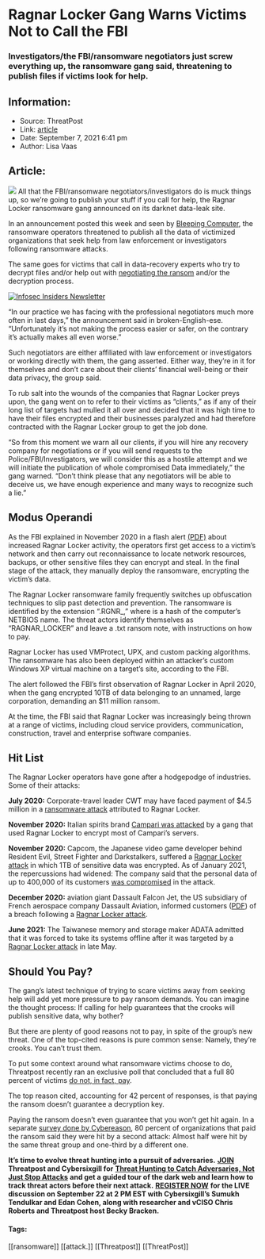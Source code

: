 # Ragnar Locker Gang Warns Victims Not to Call the FBI
### Investigators/the FBI/ransomware negotiators just screw everything up, the ransomware gang said, threatening to publish files if victims look for help. 

## Information:
+ Source: ThreatPost
+ Link: [article](https://kasperskycontenthub.com/threatpost-global/?p=169266)
+ Date: September 7, 2021  6:41 pm
+ Author: Lisa Vaas


## Article:
![](https://media.threatpost.com/wp-content/uploads/sites/103/2021/09/07173733/shush-scaled-e1631050678543.jpeg)
All that the FBI/ransomware negotiators/investigators do is muck things up, so we’re going to publish your stuff if you call for help, the Ragnar Locker ransomware gang announced on its darknet data-leak site.


In an announcement posted this week and seen by [Bleeping Computer](https://www.bleepingcomputer.com/news/security/ransomware-gang-threatens-to-leak-data-if-victim-contacts-fbi-police/), the ransomware operators threatened to publish all the data of victimized organizations that seek help from law enforcement or investigators following ransomware attacks.


The same goes for victims that call in data-recovery experts who try to decrypt files and/or help out with [negotiating the ransom](https://threatpost.com/whats-next-revil-victims/167926/) and/or the decryption process.


[![Infosec Insiders Newsletter](https://media.threatpost.com/wp-content/uploads/sites/103/2021/07/10165815/infosec_insiders_in_article_promo.png)](https://threatpost.com/infosec-insider-subscription-page/?utm_source=ART&utm_medium=ART&utm_campaign=InfosecInsiders_Newsletter_Promo/)


“In our practice we has facing with the professional negotiators much more often in last days,” the announcement said in broken-English-ese. “Unfortunately it’s not making the process easier or safer, on the contrary it’s actually makes all even worse.”


Such negotiators are either affiliated with law enforcement or investigators or working directly with them, the gang asserted. Either way, they’re in it for themselves and don’t care about their clients’ financial well-being or their data privacy, the group said.


To rub salt into the wounds of the companies that Ragnar Locker preys upon, the gang went on to refer to their victims as “clients,” as if any of their long list of targets had mulled it all over and decided that it was high time to have their files encrypted and their businesses paralyzed and had therefore contracted with the Ragnar Locker group to get the job done.


“So from this moment we warn all our clients, if you will hire any recovery company for negotiations or if you will send requests to the Police/FBI/Investigators, we will consider this as a hostile attempt and we will initiate the publication of whole compromised Data immediately,” the gang warned. “Don’t think please that any negotiators will be able to deceive us, we have enough experience and many ways to recognize such a lie.”


Modus Operandi
--------------


As the FBI explained in November 2020 in a flash alert [(PDF)](https://www.waterisac.org/system/files/articles/FLASH-MU-000140-MW.pdf) about increased Ragnar Locker activity, the operators first get access to a victim’s network and then carry out reconnaissance to locate network resources, backups, or other sensitive files they can encrypt and steal. In the final stage of the attack, they manually deploy the ransomware, encrypting the victim’s data.


The Ragnar Locker ransomware family frequently switches up obfuscation techniques to slip past detection and prevention. The ransomware is identified by the extension “.RGNR\_<ID>,” where <ID> is a hash of the computer’s NETBIOS name. The threat actors identify themselves as “RAGNAR\_LOCKER” and leave a .txt ransom note, with instructions on how to pay.


Ragnar Locker has used VMProtect, UPX, and custom packing algorithms. The ransomware has also been deployed within an attacker’s custom Windows XP virtual machine on a target’s site, according to the FBI.


The alert followed the FBI’s first observation of Ragnar Locker in April 2020, when the gang encrypted 10TB of data belonging to an unnamed, large corporation, demanding an $11 million ransom.


At the time, the FBI said that Ragnar Locker was increasingly being thrown at a range of victims, including cloud service providers, communication, construction, travel and enterprise software companies.


Hit List
--------


The Ragnar Locker operators have gone after a hodgepodge of industries. Some of their attacks:


**July 2020:** Corporate-travel leader CWT may have faced payment of $4.5 million in a [ransomware attack](https://threatpost.com/cwt-travel-agency-ransom-cyberattack-report/157911/) attributed to Ragnar Locker.


**November 2020:** Italian spirits brand [Campari was attacked](https://threatpost.com/campari-site-ransomware-hangover/161029/) by a gang that used Ragnar Locker to encrypt most of Campari’s servers.


**November 2020:** Capcom, the Japanese video game developer behind Resident Evil, Street Fighter and Darkstalkers, suffered a [Ragnar Locker attack](https://threatpost.com/gaming-giant-capcom-ragnar-locker-ransomware/160996/) in which 1TB of sensitive data was encrypted. As of January 2021, the repercussions had widened: The company said that the personal data of up to 400,000 of its customers [was compromised](https://threatpost.com/data-breach-resident-evil-gaming/162977/) in the attack.


**December 2020:** aviation giant Dassault Falcon Jet, the US subsidiary of French aerospace company Dassault Aviation, informed customers ([PDF](https://www.documentcloud.org/documents/20446005-dassault-consumer-letter-bc-with-enc-20201230_1430)) of a breach following a [Ragnar Locker attack](https://www.bleepingcomputer.com/news/security/dassault-falcon-jet-reports-data-breach-after-ransomware-attack/).


**June 2021:** The Taiwanese memory and storage maker ADATA admitted that it was forced to take its systems offline after it was targeted by a [Ragnar Locker attack](https://www.bleepingcomputer.com/news/security/adata-suffers-700-gb-data-leak-in-ragnar-locker-ransomware-attack/) in late May.


Should You Pay?
---------------


The gang’s latest technique of trying to scare victims away from seeking help will add yet more pressure to pay ransom demands. You can imagine the thought process: If calling for help guarantees that the crooks will publish sensitive data, why bother?


But there are plenty of good reasons not to pay, in spite of the group’s new threat. One of the top-cited reasons is pure common sense: Namely, they’re crooks. You can’t trust them.


To put some context around what ransomware victims choose to do, Threatpost recently ran an exclusive poll that concluded that a full 80 percent of victims [do not, in fact, pay](https://threatpost.com/ransomware-victims-dont-pay-up/166989/).


The top reason cited, accounting for 42 percent of responses, is that paying the ransom doesn’t guarantee a decryption key.


Paying the ransom doesn’t even guarantee that you won’t get hit again. In a separate [survey done by Cybereason](https://www.cybereason.com/ebook-ransomware-the-true-cost-to-business), 80 percent of organizations that paid the ransom said they were hit by a second attack: Almost half were hit by the same threat group and one-third by a different one.


**It’s time to evolve threat hunting into a pursuit of adversaries.** [**JOIN**](https://threatpost.com/webinars/threat-hunting-catch-adversaries/?utm_source=ART&utm_medium=ART&utm_campaign=September_Cybersixgill_Webinar) **Threatpost and Cybersixgill for** [**Threat Hunting to Catch Adversaries, Not Just Stop Attacks**](https://threatpost.com/webinars/threat-hunting-catch-adversaries/?utm_source=ART&utm_medium=ART&utm_campaign=September_Cybersixgill_Webinar) **and get a guided tour of the dark web and learn how to track threat actors before their next attack.** [**REGISTER NOW**](https://threatpost.com/webinars/threat-hunting-catch-adversaries/?utm_source=ART&utm_medium=ART&utm_campaign=September_Cybersixgill_Webinar) **for the LIVE discussion on September 22 at 2 PM EST with Cybersixgill’s Sumukh Tendulkar and Edan Cohen, along with researcher and vCISO Chris Roberts and Threatpost host Becky Bracken.**




#### Tags:
[[ransomware]] [[attack.]] [[Threatpost]] [[ThreatPost]]
